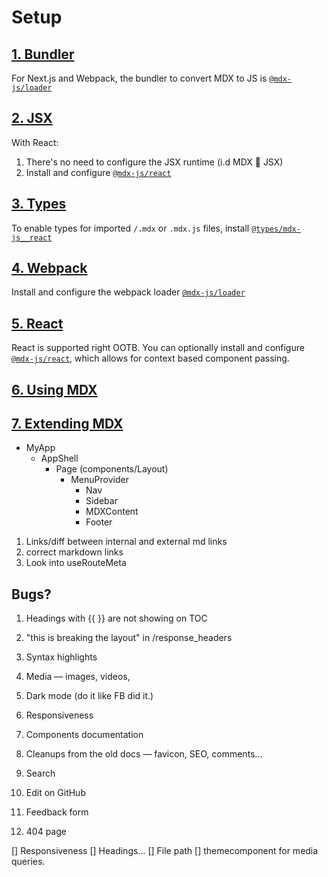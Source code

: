 # Setup

## [1. Bundler](https://mdxjs.com/docs/getting-started/#bundler)

For Next.js and Webpack, the bundler to convert MDX to JS is
[`@mdx-js/loader`](https://mdxjs.com/packages/loader)

## [2. JSX](https://mdxjs.com/docs/getting-started/#jsx)

With React:

1. There's no need to configure the JSX runtime (i.d MDX 🤝 JSX)
2. Install and configure [`@mdx-js/react`](https://mdxjs.com/packages/react)

## [3. Types](https://mdxjs.com/docs/getting-started/#types)

To enable types for imported `/.mdx` or `.mdx.js` files, install
[`@types/mdx-js__react`](https://yarnpkg.com/package/@types/mdx-js__react)

## [4. Webpack](https://mdxjs.com/docs/getting-started/#webpack)

Install and configure the webpack loader [`@mdx-js/loader`](https://mdxjs.com/packages/loader)

## [5. React](https://mdxjs.com/docs/getting-started/#react)

React is supported right OOTB. You can optionally install and configure
[`@mdx-js/react`](https://mdxjs.com/packages/react/), which allows for context based component passing.

## [6. Using MDX](https://mdxjs.com/docs/getting-started/#using-mdx)

## [7. Extending MDX](https://mdxjs.com/docs/getting-started/#extending-mdx)


- MyApp
	- AppShell
		- Page (components/Layout)
			- MenuProvider
				- Nav
				- Sidebar
				- MDXContent
				- Footer

<!--  -->
1. Links/diff between internal and external md links
2. correct markdown links
3. Look into useRouteMeta

## Bugs?
1. Headings with {{ }} are not showing on TOC
2. "this is breaking the layout" in /response_headers

1. Syntax highlights
2. Media — images, videos,
3. Dark mode (do it like FB did it.)
4. Responsiveness
5. Components documentation
6. Cleanups from the old docs — favicon, SEO, comments...
7. Search
8. Edit on GitHub
9. Feedback form
10. 404 page


[] Responsiveness
[] Headings...
[] File path
[] themecomponent for media queries.
